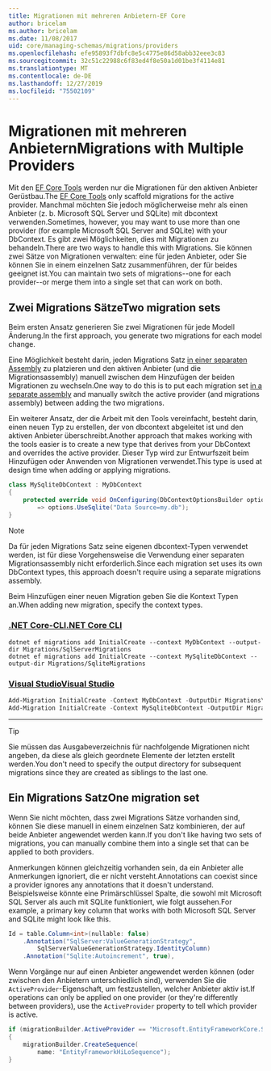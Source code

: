 ```yaml
---
title: Migrationen mit mehreren Anbietern-EF Core
author: bricelam
ms.author: bricelam
ms.date: 11/08/2017
uid: core/managing-schemas/migrations/providers
ms.openlocfilehash: efe95893f7dbfc8e5c4775e86d58abb32eee3c83
ms.sourcegitcommit: 32c51c22988c6f83ed4f8e50a1d01be3f4114e81
ms.translationtype: MT
ms.contentlocale: de-DE
ms.lasthandoff: 12/27/2019
ms.locfileid: "75502109"
---
```

# <a name="migrations-with-multiple-providers"></a><span data-ttu-id="0627e-102">Migrationen mit mehreren Anbietern</span><span class="sxs-lookup"><span data-stu-id="0627e-102">Migrations with Multiple Providers</span></span>

<span data-ttu-id="0627e-103">Mit den [EF Core Tools][1] werden nur die Migrationen für den aktiven Anbieter Gerüstbau.</span><span class="sxs-lookup"><span data-stu-id="0627e-103">The [EF Core Tools][1] only scaffold migrations for the active provider.</span></span> <span data-ttu-id="0627e-104">Manchmal möchten Sie jedoch möglicherweise mehr als einen Anbieter (z. b. Microsoft SQL Server und SQLite) mit dbcontext verwenden.</span><span class="sxs-lookup"><span data-stu-id="0627e-104">Sometimes, however, you may want to use more than one provider (for example Microsoft SQL Server and SQLite) with your DbContext.</span></span> <span data-ttu-id="0627e-105">Es gibt zwei Möglichkeiten, dies mit Migrationen zu behandeln.</span><span class="sxs-lookup"><span data-stu-id="0627e-105">There are two ways to handle this with Migrations.</span></span> <span data-ttu-id="0627e-106">Sie können zwei Sätze von Migrationen verwalten: eine für jeden Anbieter, oder Sie können Sie in einem einzelnen Satz zusammenführen, der für beides geeignet ist.</span><span class="sxs-lookup"><span data-stu-id="0627e-106">You can maintain two sets of migrations--one for each provider--or merge them into a single set that can work on both.</span></span>

## <a name="two-migration-sets"></a><span data-ttu-id="0627e-107">Zwei Migrations Sätze</span><span class="sxs-lookup"><span data-stu-id="0627e-107">Two migration sets</span></span>

<span data-ttu-id="0627e-108">Beim ersten Ansatz generieren Sie zwei Migrationen für jede Modell Änderung.</span><span class="sxs-lookup"><span data-stu-id="0627e-108">In the first approach, you generate two migrations for each model change.</span></span>

<span data-ttu-id="0627e-109">Eine Möglichkeit besteht darin, jeden Migrations Satz [in einer separaten Assembly][2] zu platzieren und den aktiven Anbieter (und die Migrationsassembly) manuell zwischen dem Hinzufügen der beiden Migrationen zu wechseln.</span><span class="sxs-lookup"><span data-stu-id="0627e-109">One way to do this is to put each migration set [in a separate assembly][2] and manually switch the active provider (and migrations assembly) between adding the two migrations.</span></span>

<span data-ttu-id="0627e-110">Ein weiterer Ansatz, der die Arbeit mit den Tools vereinfacht, besteht darin, einen neuen Typ zu erstellen, der von dbcontext abgeleitet ist und den aktiven Anbieter überschreibt.</span><span class="sxs-lookup"><span data-stu-id="0627e-110">Another approach that makes working with the tools easier is to create a new type that derives from your DbContext and overrides the active provider.</span></span> <span data-ttu-id="0627e-111">Dieser Typ wird zur Entwurfszeit beim Hinzufügen oder Anwenden von Migrationen verwendet.</span><span class="sxs-lookup"><span data-stu-id="0627e-111">This type is used at design time when adding or applying migrations.</span></span>

``` csharp
class MySqliteDbContext : MyDbContext
{
    protected override void OnConfiguring(DbContextOptionsBuilder options)
        => options.UseSqlite("Data Source=my.db");
}
```

> [!NOTE]
> <span data-ttu-id="0627e-112">Da für jeden Migrations Satz seine eigenen dbcontext-Typen verwendet werden, ist für diese Vorgehensweise die Verwendung einer separaten Migrationsassembly nicht erforderlich.</span><span class="sxs-lookup"><span data-stu-id="0627e-112">Since each migration set uses its own DbContext types, this approach doesn't require using a separate migrations assembly.</span></span>

<span data-ttu-id="0627e-113">Beim Hinzufügen einer neuen Migration geben Sie die Kontext Typen an.</span><span class="sxs-lookup"><span data-stu-id="0627e-113">When adding new migration, specify the context types.</span></span>

### <a name="net-core-clitabdotnet-core-cli"></a>[<span data-ttu-id="0627e-114">.NET Core-CLI</span><span class="sxs-lookup"><span data-stu-id="0627e-114">.NET Core CLI</span></span>](#tab/dotnet-core-cli)

```dotnetcli
dotnet ef migrations add InitialCreate --context MyDbContext --output-dir Migrations/SqlServerMigrations
dotnet ef migrations add InitialCreate --context MySqliteDbContext --output-dir Migrations/SqliteMigrations
```

### <a name="visual-studiotabvs"></a>[<span data-ttu-id="0627e-115">Visual Studio</span><span class="sxs-lookup"><span data-stu-id="0627e-115">Visual Studio</span></span>](#tab/vs)

``` powershell
Add-Migration InitialCreate -Context MyDbContext -OutputDir Migrations\SqlServerMigrations
Add-Migration InitialCreate -Context MySqliteDbContext -OutputDir Migrations\SqliteMigrations
```

***

> [!TIP]
> <span data-ttu-id="0627e-116">Sie müssen das Ausgabeverzeichnis für nachfolgende Migrationen nicht angeben, da diese als gleich geordnete Elemente der letzten erstellt werden.</span><span class="sxs-lookup"><span data-stu-id="0627e-116">You don't need to specify the output directory for subsequent migrations since they are created as siblings to the last one.</span></span>

## <a name="one-migration-set"></a><span data-ttu-id="0627e-117">Ein Migrations Satz</span><span class="sxs-lookup"><span data-stu-id="0627e-117">One migration set</span></span>

<span data-ttu-id="0627e-118">Wenn Sie nicht möchten, dass zwei Migrations Sätze vorhanden sind, können Sie diese manuell in einem einzelnen Satz kombinieren, der auf beide Anbieter angewendet werden kann.</span><span class="sxs-lookup"><span data-stu-id="0627e-118">If you don't like having two sets of migrations, you can manually combine them into a single set that can be applied to both providers.</span></span>

<span data-ttu-id="0627e-119">Anmerkungen können gleichzeitig vorhanden sein, da ein Anbieter alle Anmerkungen ignoriert, die er nicht versteht.</span><span class="sxs-lookup"><span data-stu-id="0627e-119">Annotations can coexist since a provider ignores any annotations that it doesn't understand.</span></span> <span data-ttu-id="0627e-120">Beispielsweise könnte eine Primärschlüssel Spalte, die sowohl mit Microsoft SQL Server als auch mit SQLite funktioniert, wie folgt aussehen.</span><span class="sxs-lookup"><span data-stu-id="0627e-120">For example, a primary key column that works with both Microsoft SQL Server and SQLite might look like this.</span></span>

``` csharp
Id = table.Column<int>(nullable: false)
    .Annotation("SqlServer:ValueGenerationStrategy",
        SqlServerValueGenerationStrategy.IdentityColumn)
    .Annotation("Sqlite:Autoincrement", true),
```

<span data-ttu-id="0627e-121">Wenn Vorgänge nur auf einen Anbieter angewendet werden können (oder zwischen den Anbietern unterschiedlich sind), verwenden Sie die `ActiveProvider`-Eigenschaft, um festzustellen, welcher Anbieter aktiv ist.</span><span class="sxs-lookup"><span data-stu-id="0627e-121">If operations can only be applied on one provider (or they're differently between providers), use the `ActiveProvider` property to tell which provider is active.</span></span>

``` csharp
if (migrationBuilder.ActiveProvider == "Microsoft.EntityFrameworkCore.SqlServer")
{
    migrationBuilder.CreateSequence(
        name: "EntityFrameworkHiLoSequence");
}
```

  [1]: ../../miscellaneous/cli/index.md
  [2]: projects.md
